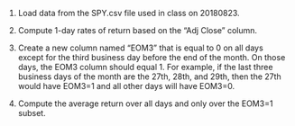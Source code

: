 1.	Load data from the SPY.csv file used in class on 20180823.   

2.	Compute 1-day rates of return based on the “Adj Close” column.

3.	Create a new column named “EOM3” that is equal to 0 on all days except for the third business day before the end of the month.  On those days, the EOM3 column should equal 1.   For example, if the last three business days of the month are the 27th, 28th, and 29th, then the 27th would have EOM3=1 and all other days will have EOM3=0.

4.	Compute the average return over all days and only over the EOM3=1 subset.
